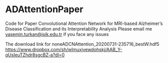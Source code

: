 # ADAttentionPaper
Code for Paper 
Convolutional Attention Network for MRI-based
Alzheimer’s Disease Classification and its
Interpretability Analysis
Please email me yasemin.turkan@isik.edu.tr if you face any issues


The download link for
noneADCNAttention_20200731-235716_bestW.hdf5
https://www.dropbox.com/sh/wlmuxjvewdohskj/AAB_Y-qUsIeuTZhdr8sgcBZ-a?dl=0
